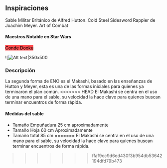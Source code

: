## Inspiraciones
Sable Militar Británico de Alfred Hutton. Cold Steel
Sidesword Rappier de Joachim Meyer. Art of Combat

#### Maestros Notable en Star Wars

<span style="background:#ff4d4f"><font color="#000000">Conde Dooku </font></span>

![![Alt text|350x500](dooku.jpg)

### Descripción
La segunda forma de ENO es el Makashi, basado en las enseñanzas de Hutton y Meyer, esta es una de las formas iniciales para quienes ya terminaron el plan común.
<<<<<<< HEAD
El Makashi se centra en el uso de una mano para el sable, su velocidad la hace clave para quienes buscan terminar encuentros de forma rápida.

#### Medidas del sable

- Tamaño Empuñadura 25 cm aproximadamente
- Tamaño Hoja 60 cm Aproximadamente
- Tamaño total 85 cm
=======
El Makashi se centra en el uso de una mano para el sable, su velocidad la hace clave para quienes buscan terminar encuentros de forma rápida.
>>>>>>> ffaf9cc9d6ed430f3b954db53642194dfd79b473
